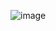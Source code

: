 ![image](https://github.com/LyubovGarashchenko/Docker/assets/145012335/cc3ce7e4-2f99-49aa-97f7-7f6e2044992d)
